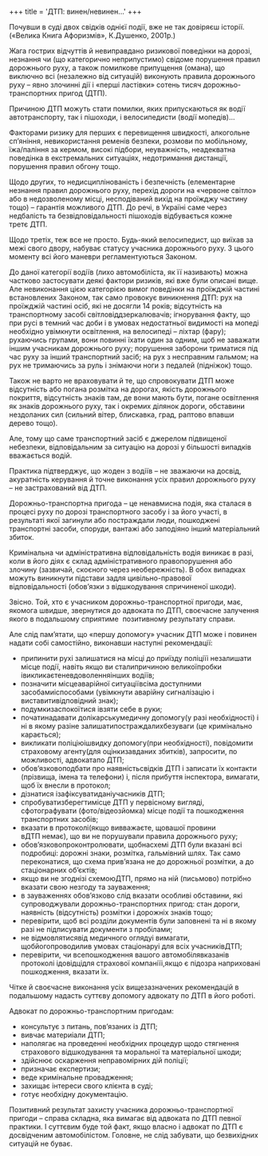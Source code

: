 +++
title = 'ДТП: винен/невинен…'
+++

Почувши в суді двох свідків однієї події, вже не так довіряєш історії.
(«Велика Книга Афоризмів», К.Душенко, 2001р.)
<!--more-->
Жага гострих відчуттів й невиправдано ризикової поведінки на дорозі, незнання чи (що категорично неприпустимо) свідоме порушення правил дорожнього руху, а також помилкове припущення (омана), що виключно всі (незалежно від ситуацій) виконують правила дорожнього руху – явно злочинні дії і «перші ластівки» сотень тисяч дорожньо-транспортних пригод (ДТП).

Причиною ДТП можуть стати помилки, яких припускаються як водії автотранспорту, так і пішоходи, і велосипедисти (водії мопедів)…

Факторами ризику для перших є перевищення швидкості, алкогольне сп’яніння, невикористання ременів безпеки, розмови по мобільному, їжа/паління за кермом, високі підбори, неуважність, неадекватна поведінка в екстремальних ситуаціях, недотримання дистанції, порушення правил обгону тощо.

Щодо других, то недисциплінованість і безпечність (елементарне незнання правил дорожнього руху, перехід дороги на «червоне світло» або в недозволеному місці, несподіваний вихід на проїжджу частину тощо) – гарантія можливого ДТП. До речі, в Україні саме через недбалість та безвідповідальності пішоходів відбувається кожне третє ДТП.

Щодо третіх, теж все не просто. Будь-який велосипедист, що виїхав за межі свого двору, набуває статусу учасника дорожнього руху. З цього моменту всі його маневри регламентуються Законом.

До даної категорії водіїв (лихо автомобіліста, як її називають) можна частково застосувати деякі фактори ризиків, які вже були описані вище. Але невиконання цією категорією вимог поведінки на проїжджій частині встановлених Законом, так само провокує виникнення ДТП: рух на проїжджій частині осіб, які не досягли 14 років; відсутність на транспортному засобі світловіддзеркалювачів; ігнорування факту, що при русі в темний час доби і в умовах недостатньої видимості на мопеді необхідно увімкнути освітлення, на велосипеді – ліхтар (фару); рухаючись групами, вони повинні їхати один за одним, щоб не заважати іншим учасникам дорожнього руху; порушення заборони триматися під час руху за інший транспортний засіб; на рух з несправним гальмом; на рух не тримаючись за руль і знімаючи ноги з педалей (підніжок) тощо.

Також не варто не враховувати й те, що спровокувати ДТП може відсутність або погана розмітка на дорогах, якість дорожнього покриття, відсутність знаків там, де вони мають бути, погане освітлення як знаків дорожнього руху, так і окремих ділянок дороги, обставини нездоланих сил (сильний вітер, блискавка, град, раптово впавши дерево тощо).

Але, тому що саме транспортний засіб є джерелом підвищеної небезпеки, відповідальним за ситуацію на дорозі у більшості випадків вважається водій.

Практика підтверджує, що жоден з водіїв – не зважаючи на досвід, акуратність керування й точне виконання усіх правил дорожнього руху – не застрахований від ДТП.

Дорожньо-транспортна пригода – це ненавмисна подія, яка сталася в процесі руху по дорозі транспортного засобу і за його участі, в результаті якої загинули або постраждали люди, пошкоджені транспортні засоби, споруди, вантажі або заподіяно інший матеріальний збиток.

Кримінальна чи адміністративна відповідальність водія виникає в разі, коли в його діях є склад адміністративного правопорушення або злочину (зазвичай, скоєного через необережність). В обох випадках можуть виникнути підстави задля цивільно-правової відповідальності (обов’язки з відшкодування спричиненої шкоди).

Звісно. Той, хто є учасником дорожньо-транспортної пригоди, має, якомога швидше, звернутися до адвоката по ДТП, своєчасне залучення якого в подальшому сприятиме  позитивному результату справи.

Але слід пам’ятати, що «першу допомогу» учасник ДТП може і повинен надати собі самостійно, виконавши наступні рекомендації:

- припинити рухі залишатися на місці до приїзду поліціїі незалишати місце події, навіть якщо ви сталипричиною великоїпробки івикликаєтеневдоволенняінших водіїв;
- позначити місцеаварійної ситуаціївсіма доступними засобамиіспособами (увімкнути аварійну сигналізацію і виставитивідповідний знак);
- подумкизаспокоїтися івзяти себе в руки;
- початинадавати долікарськумедичну допомогу(у разі необхідності) і ні в якому разіне залишатипостраждалихбезуваги (це кримінально карається);
- викликати поліціюішвидку допомогу(при необхідності), повідомити страховому агенту(для оцінкизавданих збитків), запросити, по можливості, адвокатапо ДТП;
- обов’язковоподбати про наявністьсвідків ДТП і записати їх контакти (прізвища, імена та телефони) і, після прибуття інспектора, вимагати, щоб їх внесли в протокол;
- дізнатися ізафіксуватиданіучасників ДТП;
- спробуватизберегтимісце ДТП у первісному вигляді, сфотографувати (фото/відеозйомка) місце події та пошкодження транспортних засобів;
- вказати в протоколі(якщо вивважаєте, щовашої провини вДТП немає), що ви не порушували правила дорожнього руху;
- обов’язковопроконтролювати, щобнасхемі ДТП були вказані всі подробиці: дорожні знаки, розмітка, гальмівний шлях. Так само переконатися, що схема прив’язана не до дорожньої розмітки, а до стаціонарних об’єктів;
- якщо ви не згоднізі схемоюДТП, прямо на ній (письмово) потрібно вказати свою незгоду та зауваження;
- в зауваженнях обов’язково слід вказати особливі обставини, які супроводжували дорожньо-транспортних пригод: стан дороги, наявність (відсутність) розмітки і дорожніх знаків тощо;
- перевірити, щоб всі розділи документів були заповнені та ні в якому разі не підписувати документи з пробілами;
- не відмовлятисявід медичного оглядуі вимагати, щобйогопроводилив умовах стаціонаруі для всіх учасниківДТП;
- перевірити, чи всепошкодження вашого автомобілявказанів протоколі ідовідцідля страхової компаніїі,якщо є підозра наприховані пошкодження, вказати їх.

Чітке й своєчасне виконання усіх вищезазначених рекомендацій в подальшому надасть суттєву допомогу адвокату по ДТП в його роботі.

Адвокат по дорожньо-транспортним пригодам: 

- консультує з питань, пов’язаних із ДТП;
- вивчає материіали ДТП;
- наполягає на проведенні необхідних процедур щодо стягнення страхового відшкодування та моральної та матеріальної шкоди;
- здійснює оскарження неправомірних дій поліції;
- призначає експертизи;
- веде кримінальне провадження;
- захищає інтереси свого клієнта в суді;
- готує необхідну документацію.

Позитивний результат захисту учасника дорожньо-транспортної пригоди – справа складна, яка вимагає від адвоката по ДТП певної практики.
І суттєвим буде той факт, якщо власно і адвокат по ДТП є досвідченим автомобілістом.
Головне, не слід забувати, що безвихідних ситуацій не буває.